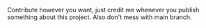 Contribute however you want, just credit me whenever you publish something about this project. Also don't mess with main branch.
